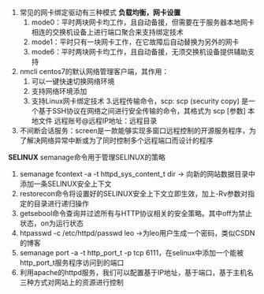 1. 常见的网卡绑定驱动有三种模式   **负载均衡，网卡设置**
	1. mode0：平时两块网卡均工作，且自动备援，但需要在于服务器本地网卡相连的交换机设备上进行端口聚合来支持绑定技术
	2. mode1：平时只有一块网卡工作，在它故障后自动替换为另外的网卡
	3. mode6：平时两块网卡均工作，且自动备援，无须交换机设备提供辅助支持
2. nmcli centos7的默认网络管理客户端，其作用：
	1. 可以一键快速切换网络环境
	2. 支持网络环境添加
	3. 支持Linux网卡绑定技术
3.远程传输命令，scp: scp (security copy) 是一个基于SSH协议在网络之间进行安全传输的命令，其格式为 scp [参数] 本地文件 远程账号@远程IP地址：远程目录
4. 不间断会话服务：screen是一款能够实现多窗口远程控制的开源服务程序，为了解决网络异常中断或为了同时控制多个远程端口而设计的程序


**SELINUX**
semanage命令用于管理SELINUX的策略
1. semanage fcontext -a -t httpd_sys_content_t dir -> 向新的网站数据目录中添加一条SELINUX安全上下文
2. restorecon命令将设置好的SELINUX安全上下文立即生效，加上-Rv参数对指定的目录进行递归操作
3. getsebool命令查询并过滤所有与HTTP协议相关的安全策略。其中off为禁止状态，on为运行状态
4. htpasswd -c /etc/httpd/passwd leo ->为leo用户生成一个密码，类似CSDN的博客
5. semanage port -a -t http_port_t -p tcp 6111，在selinux中添加一个能被http_port_t服务程序访问到的端口
6. 利用apache的httpd服务，我们可以配置基于IP地址，基于端口，基于主机名三种方式对网站上的资源进行控制
